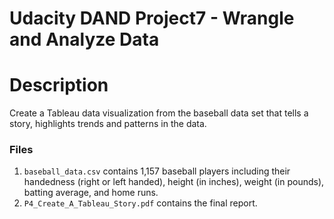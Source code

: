 # Udacity DAND Project7 - Wrangle and Analyze Data

# Description
Create a Tableau data visualization from the baseball data set that tells a story,  highlights trends and patterns in the data.

### Files
1.  ```baseball_data.csv``` contains 1,157 baseball players including their handedness (right or left handed), height (in inches), weight (in pounds), batting average, and home runs.
2. ```P4_Create_A_Tableau_Story.pdf``` contains the final report.
